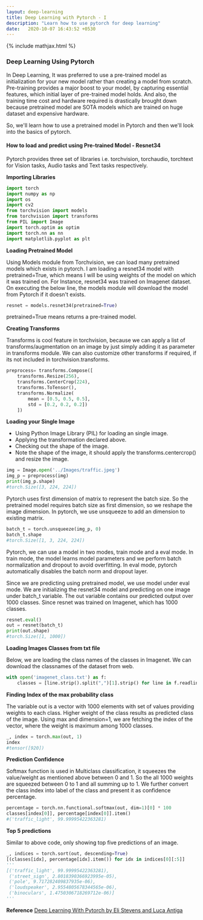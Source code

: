 ```yaml
---
layout: deep-learning
title: Deep Learning with Pytorch - I
description: "Learn how to use pytorch for deep learning"
date:   2020-10-07 16:43:52 +0530
---
```

{% include mathjax.html %}

### Deep Learning Using Pytorch

In Deep Learning, It was preferred to use a pre-trained model as initialization for your new model rather than 
creating a model from scratch. Pre-training provides a major boost to your model, by capturing essential features, 
which initial layer of pre-trained model holds. And also, the training time cost and hardware required is drastically
brought down because pretrained model are SOTA models which are trained on huge dataset and expensive hardware.

So, we'll learn how to use a pretrained model in Pytorch and then we'll look into the basics of pytorch.

#### How to load and predict using Pre-trained Model - Resnet34

Pytorch provides three set of libraries i.e. torchvision, torchaudio, torchtext for Vision tasks, Audio tasks and 
Text tasks respectively.

**Importing Libraries**
```python
import torch
import numpy as np
import os
import cv2
from torchvision import models
from torchvision import transforms
from PIL import Image
import torch.optim as optim
import torch.nn as nn
import matplotlib.pyplot as plt
```
**Loading Pretrained Model**

Using Models module from Torchvision, we can load many pretrained models which exists in pytorch. I am loading a resnet34 
model with pretrained=True, which means I will be using weights of the model on which it was trained on. For Instance, 
resnet34 was trained on Imagenet dataset. On executing the below line, the models module will download the model from 
Pytorch if it doesn't exists.

```python
resnet = models.resnet34(pretrained=True)
```
pretrained=True means returns a pre-trained model.

**Creating Transforms**

Transforms is cool feature in torchvision, because we can apply a list of transforms/augmentation on an image by just simply 
adding it as parameter in transforms module. We can also customize other transforms if required, if its not included in 
torchvision.transforms.

```python
preprocess= transforms.Compose([
    transforms.Resize(256),
    transforms.CenterCrop(224),
    transforms.ToTensor(),
    transforms.Normalize(
        mean = [0.5, 0.5, 0.5],
        std = [0.2, 0.2, 0.2])
    ])
```

**Loading your Single Image**

  * Using Python Image Library (PIL) for loading an single image.
  * Applying the transformation declared above.
  * Checking out the shape of the image.
  * Note the shape of the image, it should apply the transforms.centercrop() and resize the image.

```python
img = Image.open('../Images/traffic.jpeg')
img_p = preprocess(img)
print(img_p.shape)
#torch.Size([3, 224, 224])
```

Pytorch uses first dimension of matrix to represent the batch size. So the pretrained model requires batch size as first dimension, 
so we reshape the image dimension. In pytorch, we use unsqueeze to add an dimension to existing matrix.

```python
batch_t = torch.unsqueeze(img_p, 0)
batch_t.shape
#torch.Size([1, 3, 224, 224])
```
Pytorch, we can use a model in two modes, train mode and a eval mode. In train mode, the model learns model parameters
and we perform batch normalization and dropout to avoid overfitting. In eval mode, pytorch automatically disables the
batch norm and dropout layer.

Since we are predicting using pretrained model, we use model under eval mode. We are initializing the resnet34 model and predicting
on one image under batch_t variable. The out variable contains our predicted output over 1000 classes. Since resnet was trained on 
Imagenet, which has 1000 classes.

```python
resnet.eval()
out = resnet(batch_t)
print(out.shape)
#torch.Size([1, 1000])
```
**Loading Images Classes from txt file**

Below, we are loading the class names of the classes in Imagenet. We can download the classnames of the dataset from web.
```python
with open('imagenet_class.txt') as f:
    classes = [line.strip().split(",")[1].strip() for line in f.readlines()]
```
**Finding Index of the max probability class**

The variable out is a vector with 1000 elements with set of values providing weights to each class. Higher weight of the class
results as predicted class of the image. Using max and dimension=1, we are fetching the index of the vector, where the weight is
maximum among 1000 classes.
```python
_, index = torch.max(out, 1)
index
#tensor([920])
```
**Prediction Confidence**

Softmax function is used in Multiclass classification, it squeezes the value/weight as mentioned above between 0 and 1. 
So the all 1000 weights are squeezed between 0 to 1 and all summing up to 1. We further convert the class index into 
label of the class and present it as confidence percentage.

```python
percentage = torch.nn.functional.softmax(out, dim=1)[0] * 100
classes[index[0]], percentage[index[0]].item()
#('traffic_light', 99.99995422363281)
```

**Top 5 predictions**

Similar to above code, only showing top five predictions of an image.
```python
_, indices = torch.sort(out, descending=True)
[(classes[idx], percentage[idx].item()) for idx in indices[0][:5]]
'''
[('traffic_light', 99.99995422363281),
 ('street_sign', 2.8018390366923995e-05),
 ('pole', 9.717282409837935e-06),
 ('loudspeaker', 2.9554805678344565e-06),
 ('binoculars', 1.4750306718269712e-06)]
'''
```

**Reference** [Deep Learning With Pytorch by Eli Stevens and Luca Antiga](https://www.manning.com/books/deep-learning-with-pytorch)
